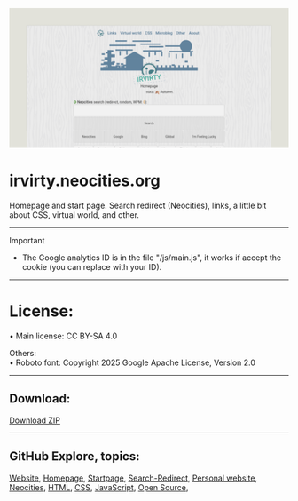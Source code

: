 
<!--https://stackoverflow.com/questions/61071158/add-image-with-link-in-githubs-readme-md#-->
[![banner](/img/github-banner-settings.png)](/img/screenshot.png)
  
# irvirty.neocities.org

Homepage and start page. Search redirect (Neocities), links, a little bit about CSS, virtual world, and other.
  
---
   
> [!IMPORTANT]
> - The Google analytics ID is in the file "/js/main.js", it works if accept the cookie (you can replace with your ID).   
  
---
  
# License:  
  
• Main license: CC BY-SA 4.0  
  
Others:  
• Roboto font: Copyright 2025 Google Apache License, Version 2.0  
  
---  
  
## Download:
  
[Download ZIP](https://github.com/irvirty/irvirty.neocities.org/archive/refs/heads/main.zip)
  
---  
  
## GitHub Explore, topics:  
[Website](https://github.com/topics/website),
[Homepage](https://github.com/topics/homepage),
[Startpage](https://github.com/topics/startpage),
[Search-Redirect](https://github.com/topics/search-redirect),
[Personal website](https://github.com/topics/personal-website),
[Neocities](https://github.com/topics/neocities),
[HTML](https://github.com/topics/HTML),
[CSS](https://github.com/topics/CSS),
[JavaScript](https://github.com/topics/javascript),
[Open Source](https://github.com/topics/open-source),

